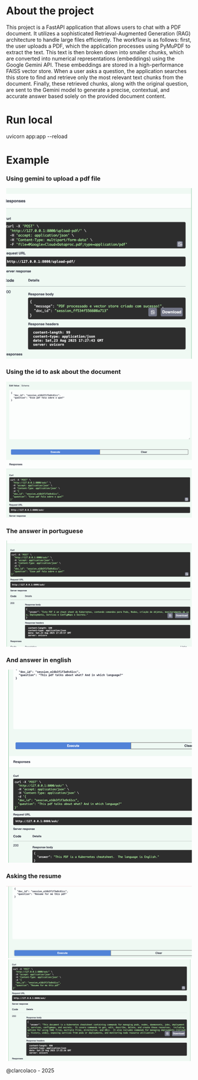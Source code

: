 # About the project
This project is a FastAPI application that allows users to chat with a PDF document. It utilizes a sophisticated Retrieval-Augmented Generation (RAG) architecture to handle large files efficiently. The workflow is as follows: first, the user uploads a PDF, which the application processes using PyMuPDF to extract the text. This text is then broken down into smaller chunks, which are converted into numerical representations (embeddings) using the Google Gemini API. These embeddings are stored in a high-performance FAISS vector store. When a user asks a question, the application searches this store to find and retrieve only the most relevant text chunks from the document. Finally, these retrieved chunks, along with the original question, are sent to the Gemini model to generate a precise, contextual, and accurate answer based solely on the provided document content.

# Run local
uvicorn app:app --reload

# Example
### Using gemini to upload a pdf file
![alt text](/google/gemini/utils/image.png)

### Using the id to ask about the document
![alt text](/google/gemini/utils/image-1.png)

### The answer in portuguese
![alt text](/google/gemini/utils/image-2.png)

### And answer in english
![alt text](/google/gemini/utils/image-3.png)

### Asking the resume
![alt text](/google/gemini/utils/image-4.png)
![alt text](/google/gemini/utils/image-5.png)

@clarcolaco - 2025